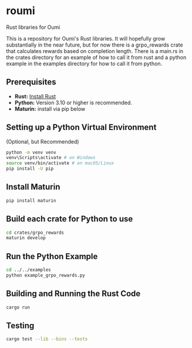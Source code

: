 # roumi
Rust libraries for Oumi

This is a repository for Oumi's Rust libraries. It will hopefully grow substantially in the near future, but for now there is a grpo_rewards crate that calculates rewards based on completion length. There is a main.rs in the crates directory for an example of how to call it from rust and a python example in the examples directory for how to call it from python.


## Prerequisites

- **Rust:** [Install Rust](https://www.rust-lang.org/tools/install)
- **Python:** Version 3.10 or higher is recommended.
- **Maturin:** install via pip below

## Setting up a Python Virtual Environment 

(Optional, but Recommended)

```bash
python -m venv venv
venv\Scripts\activate # on Windows
source venv/bin/activate # on macOS/Linux
pip install -U pip
```

## Install Maturin
```bash
pip install maturin
```

## Build each crate for Python to use
```bash
cd crates/grpo_rewards
maturin develop
```

## Run the Python Example
```bash
cd ../../examples
python example_grpo_rewards.py
```

## Building and Running the Rust Code
```bash
cargo run
```

## Testing
```bash
cargo test --lib --bins --tests
```




